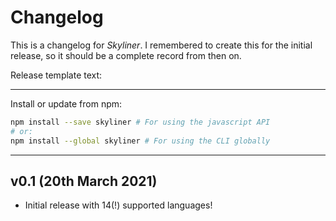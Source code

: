 # Changelog
This is a changelog for _Skyliner_. I remembered to create this for the initial release, so it should be a complete record from then on.

Release template text:

-----

Install or update from npm:

```bash
npm install --save skyliner # For using the javascript API
# or:
npm install --global skyliner # For using the CLI globally
```

-----

## v0.1 (20th March 2021)
 - Initial release with 14(!) supported languages!
